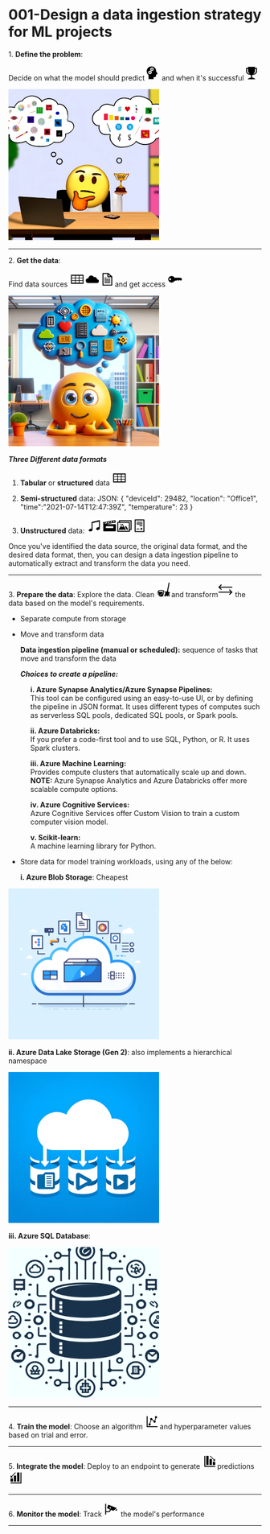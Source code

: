 # 001-Design a data ingestion strategy for ML projects



1\.  **Define the problem**:

Decide on what the model should predict<img src="https://raw.githubusercontent.com/tanushrin/tanushrin.github.io/main/_posts/media/image3.svg" width="30" height="30">
and when it\'s successful<img src="https://raw.githubusercontent.com/tanushrin/tanushrin.github.io/main/_posts/media/image5.svg" width="30" height="30">
 
<img src="https://raw.githubusercontent.com/tanushrin/tanushrin.github.io/main/_posts/media/image1.png" width="300" height="300" alt="Thinking">

___

2\.  **Get the data**:

Find data sources
<img src="media/image8.svg" width="30" height="30"><img src="https://raw.githubusercontent.com/tanushrin/tanushrin.github.io/main/_posts/media/image10.svg" width="30" height="30"><img src="https://raw.githubusercontent.com/tanushrin/tanushrin.github.io/main/_posts/media/image12.svg" width="30" height="30">and get access
<img src="https://raw.githubusercontent.com/tanushrin/tanushrin.github.io/main/_posts/media/image14.svg" width="30" height="30">

<img src="https://raw.githubusercontent.com/tanushrin/tanushrin.github.io/main/_posts/media/image6.png" width="300" height="300"> 

***Three Different data formats***

1.  **Tabular** or **structured** data
    <img src="https://raw.githubusercontent.com/tanushrin/tanushrin.github.io/main/_posts/media/image8.svg" width="30" height="30">

2.  **Semi-structured** data:
JSON: { \"deviceId\": 29482, \"location\": \"Office1\",
\"time\":\"2021-07-14T12:47:39Z\", \"temperature\": 23 }

3.  **Unstructured** data: <img src="https://raw.githubusercontent.com/tanushrin/tanushrin.github.io/main/_posts/media/image16.svg" width="30" height="30"><img src="https://raw.githubusercontent.com/tanushrin/tanushrin.github.io/main/_posts/media/image18.svg" width="30" height="30"><img src="https://raw.githubusercontent.com/tanushrin/tanushrin.github.io/main/_posts/media/image20.svg" width="30" height="30"><img src="https://raw.githubusercontent.com/tanushrin/tanushrin.github.io/main/_posts/media/image22.svg" width="30" height="30">

Once you've identified the data source, the original data format, and
the desired data format, then, you can design a data ingestion pipeline
to automatically extract and transform the data you need.
___

3\. **Prepare the data**: Explore the data. Clean <img src="https://raw.githubusercontent.com/tanushrin/tanushrin.github.io/main/_posts/media/image24.svg" width="30" height="30">and
transform<img src="https://raw.githubusercontent.com/tanushrin/tanushrin.github.io/main/_posts/media/image26.svg" width="30" height="30"> the data based on the model\'s
requirements.

-   Separate compute from storage


-   Move and transform data


       **Data ingestion pipeline (**manual or scheduled**):** sequence of
        tasks that move and transform the data
    

     ***Choices to create a pipeline:***   
    <div style="padding-left: 20px;">
        
    <p><b>i. Azure Synapse Analytics/Azure Synapse Pipelines:</b><br>
        This tool can be configured using an easy-to-use UI, or by defining the pipeline in JSON format. It uses different types of computes such as serverless SQL pools, dedicated SQL pools, or Spark pools.</p>
    
    <p><b>ii. Azure Databricks:</b><br>
        If you prefer a code-first tool and to use SQL, Python, or R. It uses Spark clusters.</p>
    
    <p><b>iii. Azure Machine Learning:</b><br>
        Provides compute clusters that automatically scale up and down.<br>
        <strong>NOTE:</strong> Azure Synapse Analytics and Azure Databricks offer more scalable compute options.</p>
    
    <p><b>iv. Azure Cognitive Services:</b><br>
        Azure Cognitive Services offer Custom Vision to train a custom computer vision model.</p>
    
    <p><b>v. Scikit-learn:</b><br>
        A machine learning library for Python.</p>
    </div>





-   Store data for model training workloads, using any of the below:

    **i. Azure Blob Storage**: Cheapest

<img src="https://raw.githubusercontent.com/tanushrin/tanushrin.github.io/main/_posts/media/image27.png" width="300" height="300" alt="Thinking"> 

   **ii. Azure Data Lake Storage (Gen 2)**: also implements a hierarchical
    namespace

<img src="https://raw.githubusercontent.com/tanushrin/tanushrin.github.io/main/_posts/media/image28.png" width="300" height="300" alt="Thinking"> 

   **iii. Azure SQL Database**:

<img src="https://raw.githubusercontent.com/tanushrin/tanushrin.github.io/main/_posts/media/image29.png" width="300" height="300" alt="Thinking"> 

___

4\. **Train the model**: Choose an algorithm
<img src="https://raw.githubusercontent.com/tanushrin/tanushrin.github.io/main/_posts/media/image31.svg" width="30" height="30">and hyperparameter values based on trial
and error.
___

5\. **Integrate the model**: Deploy to an endpoint to generate <img src="https://raw.githubusercontent.com/tanushrin/tanushrin.github.io/main/_posts/media/image33.svg" width="30" height="30">predictions <img src="https://raw.githubusercontent.com/tanushrin/tanushrin.github.io/main/_posts/media/image35.svg" width="30" height="30">
___
6\. **Monitor the model**: Track <img src="https://raw.githubusercontent.com/tanushrin/tanushrin.github.io/main/_posts/media/image37.svg" width="30" height="30"> the model\'s performance
___
